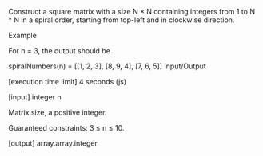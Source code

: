Construct a square matrix with a size N × N containing integers from 1 to N * N in a spiral order, starting from top-left and in clockwise direction.

Example

For n = 3, the output should be

spiralNumbers(n) = [[1, 2, 3],
                    [8, 9, 4],
                    [7, 6, 5]]
Input/Output

[execution time limit] 4 seconds (js)

[input] integer n

Matrix size, a positive integer.

Guaranteed constraints:
3 ≤ n ≤ 10.

[output] array.array.integer
